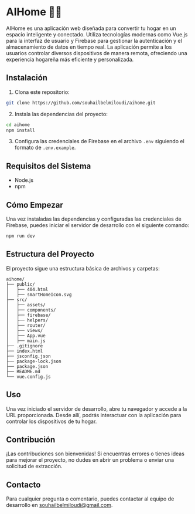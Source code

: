 # AIHome 🏡💡

AIHome es una aplicación web diseñada para convertir tu hogar en un espacio inteligente y conectado. Utiliza tecnologías modernas como Vue.js para la interfaz de usuario y Firebase para gestionar la autenticación y el almacenamiento de datos en tiempo real. La aplicación permite a los usuarios controlar diversos dispositivos de manera remota, ofreciendo una experiencia hogareña más eficiente y personalizada.

## Instalación

1. Clona este repositorio:

```sh
git clone https://github.com/souhailbelmiloudi/aihome.git
```

2. Instala las dependencias del proyecto:

```sh
cd aihome
npm install
```

3. Configura las credenciales de Firebase en el archivo `.env` siguiendo el formato de `.env.example`.

## Requisitos del Sistema

- Node.js
- npm

## Cómo Empezar

Una vez instaladas las dependencias y configuradas las credenciales de Firebase, puedes iniciar el servidor de desarrollo con el siguiente comando:

```sh
npm run dev
```

## Estructura del Proyecto

El proyecto sigue una estructura básica de archivos y carpetas:

```
aihome/
├── public/
│   ├── 404.html 
│   ├── smartHomeIcon.svg
├── src/
│   ├── assets/
│   ├── components/
│   ├── firebase/
│   ├── helpers/
│   ├── router/
│   ├── views/
│   ├── App.vue
│   ├── main.js
├── .gitignore
├── index.html
├── jsconfig.json
├── package-lock.json
├── package.json
├── README.md
└── vue.config.js
```

## Uso

Una vez iniciado el servidor de desarrollo, abre tu navegador y accede a la URL proporcionada. Desde allí, podrás interactuar con la aplicación para controlar los dispositivos de tu hogar.

## Contribución

¡Las contribuciones son bienvenidas! Si encuentras errores o tienes ideas para mejorar el proyecto, no dudes en abrir un problema o enviar una solicitud de extracción.


## Contacto

Para cualquier pregunta o comentario, puedes contactar al equipo de desarrollo en [souhailbelmiloudi@gmail.com](mailto:souhailbelmiloudi@gmail.com).
